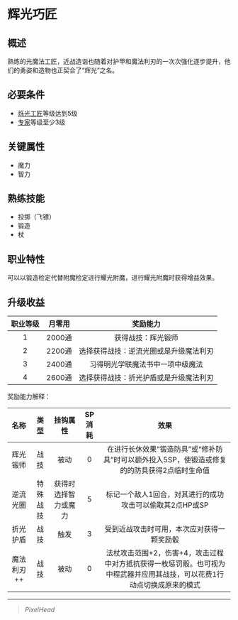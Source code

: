 # 辉光巧匠

## 概述

熟练的光魔法工匠，近战造诣也随着对护甲和魔法利刃的一次次强化逐步提升，他们的勇姿和造物也正契合了“辉光”之名。

## 必要条件

* <a href="../lightArtisan" target="_blank">烁光工匠</a>等级达到5级
* <a href="../../../basicJob/Specialist" target="_blank">专家</a>等级至少3级

## 关键属性

* 魔力
* 智力

## 熟练技能

* 投掷（飞镖）
* 锻造
* 杖
  
## 职业特性

可以以锻造检定代替附魔检定进行耀光附魔，进行耀光附魔时获得增益效果。

## 升级收益

职业等级|月零用|奖励能力
:--:|:--:|:--:
1|2000通|获得战技：辉光锻师
2|2200通|选择获得战技：逆流光圈或是升级魔法利刃
3|2400通|习得明光学联魔法书中一项中级魔法
4|2600通|选择获得战技：折光护盾或是升级魔法利刃



奖励能力解释：

名称|类型|挂钩属性|SP消耗|效果
:--:|:--:|:--:|:--:|:--:
辉光锻师|战技|被动|0|在进行长休效果“锻造防具”或“修补防具”时可以额外投入5SP，使锻造或修复的的防具获得2点临时生命值
逆流光圈|特殊战技|获得时选择智力或魔力|5|标记一个敌人1回合，对其进行的成功攻击可以偷取其2点HP或SP
折光护盾|战技|触发|3|受到近战攻击时可用，本次应对获得一颗奖励骰
魔法利刃++|战技|被动|0|法杖攻击范围+2，伤害+4，攻击过程中对方抵抗获得一枚惩罚骰。也可视为中程武器并应用其战技，可以花费1行动点切换成原来的模式

---

> *PixelHead*